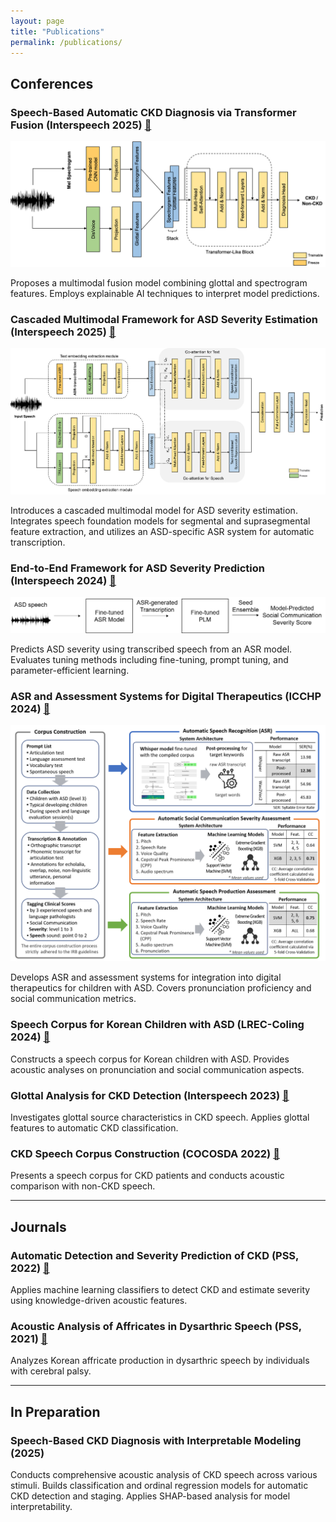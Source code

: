 ```yaml
---
layout: page
title: "Publications"
permalink: /publications/
---
```


<h2>Conferences</h2>

<h3>
  Speech-Based Automatic CKD Diagnosis via Transformer Fusion (Interspeech 2025)
  <a href="/assets/pdfs/2025_interspeech_ckd.pdf" target="_blank">🔗</a>
</h3>
<img src="/assets/images/2025_interspeech_ckd.png" alt="CKD model">
<p>
  Proposes a multimodal fusion model combining glottal and spectrogram features.
  Employs explainable AI techniques to interpret model predictions.
</p>

<h3>
  Cascaded Multimodal Framework for ASD Severity Estimation (Interspeech 2025)
  <a href="/assets/pdfs/2025_interspeech_asd.pdf" target="_blank">🔗</a>
</h3>
<img src="/assets/images/2025_interspeech_asd.png" alt="ASD model">
<p>
  Introduces a cascaded multimodal model for ASD severity estimation.
  Integrates speech foundation models for segmental and suprasegmental feature extraction,
  and utilizes an ASD-specific ASR system for automatic transcription.
</p>

<h3>
  End-to-End Framework for ASD Severity Prediction (Interspeech 2024)
  <a href="/assets/pdfs/2024_interspeech.pdf" target="_blank">🔗</a>
</h3>
<img src="/assets/images/2024_interspeech.png" alt="ASD severity model">
<p>
  Predicts ASD severity using transcribed speech from an ASR model.
  Evaluates tuning methods including fine-tuning, prompt tuning, and parameter-efficient learning.
</p>

<h3>
  ASR and Assessment Systems for Digital Therapeutics (ICCHP 2024)
  <a href="/assets/pdfs/2024_icchp.pdf" target="_blank">🔗</a>
</h3>
<img src="/assets/images/2024_icchp.png" alt="ICCHP model">
<p>
  Develops ASR and assessment systems for integration into digital therapeutics for children with ASD.
  Covers pronunciation proficiency and social communication metrics.
</p>

<h3>
  Speech Corpus for Korean Children with ASD (LREC-Coling 2024)
  <a href="/assets/pdfs/2024_lrec.pdf" target="_blank">🔗</a>
</h3>
<p>
  Constructs a speech corpus for Korean children with ASD.
  Provides acoustic analyses on pronunciation and social communication aspects.
</p>

<h3>
  Glottal Analysis for CKD Detection (Interspeech 2023)
  <a href="/assets/pdfs/2023_interspeech.pdf" target="_blank">🔗</a>
</h3>
<p>
  Investigates glottal source characteristics in CKD speech.
  Applies glottal features to automatic CKD classification.
</p>

<h3>
  CKD Speech Corpus Construction (COCOSDA 2022)
  <a href="/assets/pdfs/2022_cocosda.pdf" target="_blank">🔗</a>
</h3>
<p>
  Presents a speech corpus for CKD patients and conducts acoustic comparison with non-CKD speech.
</p>

---

<h2>Journals</h2>

<h3>
  Automatic Detection and Severity Prediction of CKD (PSS, 2022)
  <a href="/assets/pdfs/2022_phonetics-and-sciences.pdf" target="_blank">🔗</a>
</h3>
<p>
  Applies machine learning classifiers to detect CKD and estimate severity using knowledge-driven acoustic features.
</p>

<h3>
  Acoustic Analysis of Affricates in Dysarthric Speech (PSS, 2021)
  <a href="/assets/pdfs/2021_phonetics-and-sciences.pdf" target="_blank">🔗</a>
</h3>
<p>
  Analyzes Korean affricate production in dysarthric speech by individuals with cerebral palsy.
</p>

---

<h2>In Preparation</h2>

<h3>
  Speech-Based CKD Diagnosis with Interpretable Modeling (2025)
</h3>
<p>
  Conducts comprehensive acoustic analysis of CKD speech across various stimuli.
  Builds classification and ordinal regression models for automatic CKD detection and staging.
  Applies SHAP-based analysis for model interpretability.
</p>
